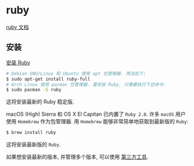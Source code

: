 # ruby

[ruby 文档](https://www.ruby-lang.org/zh_cn/documentation/)

## 安装

[安装 Ruby](https://www.ruby-lang.org/zh_cn/documentation/installation/)

```bash
# Debian GNU/Linux 和 Ubuntu 使用 apt 包管理器. 用法如下:
$ sudo apt-get install ruby-full
# Arch Linux 使用 pacman 包管理器. 要安装 Ruby, 只需要执行下述命令:
$ sudo pacman -S ruby
```

这将安装最新的 Ruby 稳定版.

macOS (High) Sierra 和 OS X El Capitan 已内置了 `Ruby 2.0`.
许多 `macOS` 用户使用 `Homebrew` 作为包管理器. 用 `Homebrew` 能够非常简单地获取到最新版的 `Ruby`:

```bash
$ brew install ruby
```

这将安装最新版的 `Ruby`.

如果想安装最新的版本, 并管理多个版本, 可以使用 [第三方工具](https://www.ruby-lang.org/zh_cn/documentation/installation/#installers).
